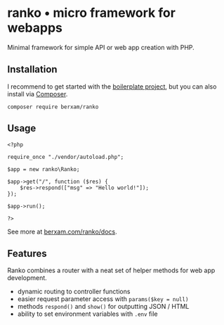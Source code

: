 # ranko • micro framework for webapps

Minimal framework for simple API or web app creation with PHP.

## Installation

I recommend to get started with the [boilerplate project](https://github.com/berxam/ranko-starter), but you can also install via [Composer]().
```
composer require berxam/ranko
```

## Usage
```
<?php

require_once "./vendor/autoload.php";

$app = new ranko\Ranko;

$app->get("/", function ($res) {
    $res->respond(["msg" => "Hello world!"]);
});

$app->run();

?>
```

See more at [berxam.com/ranko/docs]().

## Features

Ranko combines a router with a neat set of helper methods for web app development.

- dynamic routing to controller functions
- easier request parameter access with ```params($key = null)```
- methods ```respond()``` and ```show()``` for outputting JSON / HTML
- ability to set environment variables with ```.env``` file
